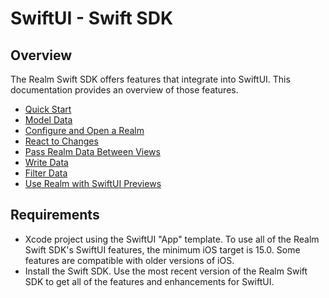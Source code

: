 # SwiftUI - Swift SDK
## Overview
The Realm Swift SDK offers features that integrate into SwiftUI.
This documentation provides an overview of those features.

- [Quick Start](swiftui-tutorial.md)
- [Model Data](model-data/define-a-realm-object-model.md)
- [Configure and Open a Realm](configure-and-open-realm.md)
- [React to Changes](react-to-changes.md)
- [Pass Realm Data Between Views](pass-realm-data-between-views.md)
- [Write Data](write.md)
- [Filter Data](filter-data.md)
- [Use Realm with SwiftUI Previews](swiftui-previews.md)

## Requirements
- Xcode project using the SwiftUI "App" template. To use all of the Realm
Swift SDK's SwiftUI features, the minimum iOS target is 15.0. Some features
are compatible with older versions of iOS.
- Install the Swift SDK. Use the most recent version of
the Realm Swift SDK to get all of the features and enhancements for SwiftUI.
